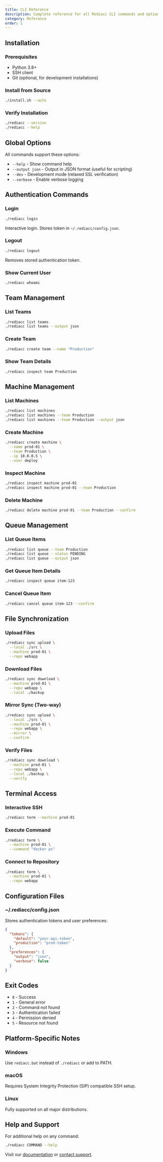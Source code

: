 ```yaml
---
title: CLI Reference
description: Complete reference for all Rediacc CLI commands and options.
category: Reference
order: 1
---
```


## Installation

### Prerequisites

- Python 3.8+
- SSH client
- Git (optional, for development installations)

### Install from Source

```bash
./install.sh --auto
```

### Verify Installation

```bash
./rediacc --version
./rediacc --help
```

## Global Options

All commands support these options:

- `--help` - Show command help
- `--output json` - Output in JSON format (useful for scripting)
- `--dev` - Development mode (relaxed SSL verification)
- `--verbose` - Enable verbose logging

## Authentication Commands

### Login

```bash
./rediacc login
```

Interactive login. Stores token in `~/.rediacc/config.json`.

### Logout

```bash
./rediacc logout
```

Removes stored authentication token.

### Show Current User

```bash
./rediacc whoami
```

## Team Management

### List Teams

```bash
./rediacc list teams
./rediacc list teams --output json
```

### Create Team

```bash
./rediacc create team --name "Production"
```

### Show Team Details

```bash
./rediacc inspect team Production
```

## Machine Management

### List Machines

```bash
./rediacc list machines
./rediacc list machines --team Production
./rediacc list machines --team Production --output json
```

### Create Machine

```bash
./rediacc create machine \
  --name prod-01 \
  --team Production \
  --ip 10.0.0.5 \
  --user deploy
```

### Inspect Machine

```bash
./rediacc inspect machine prod-01
./rediacc inspect machine prod-01 --team Production
```

### Delete Machine

```bash
./rediacc delete machine prod-01 --team Production --confirm
```

## Queue Management

### List Queue Items

```bash
./rediacc list queue --team Production
./rediacc list queue --status PENDING
./rediacc list queue --output json
```

### Get Queue Item Details

```bash
./rediacc inspect queue item-123
```

### Cancel Queue Item

```bash
./rediacc cancel queue item-123 --confirm
```

## File Synchronization

### Upload Files

```bash
./rediacc sync upload \
  --local ./src \
  --machine prod-01 \
  --repo webapp
```

### Download Files

```bash
./rediacc sync download \
  --machine prod-01 \
  --repo webapp \
  --local ./backup
```

### Mirror Sync (Two-way)

```bash
./rediacc sync upload \
  --local ./src \
  --machine prod-01 \
  --repo webapp \
  --mirror \
  --confirm
```

### Verify Files

```bash
./rediacc sync download \
  --machine prod-01 \
  --repo webapp \
  --local ./backup \
  --verify
```

## Terminal Access

### Interactive SSH

```bash
./rediacc term --machine prod-01
```

### Execute Command

```bash
./rediacc term \
  --machine prod-01 \
  --command "docker ps"
```

### Connect to Repository

```bash
./rediacc term \
  --machine prod-01 \
  --repo webapp
```

## Configuration Files

### ~/.rediacc/config.json

Stores authentication tokens and user preferences:

```json
{
  "tokens": {
    "default": "your-api-token",
    "production": "prod-token"
  },
  "preferences": {
    "output": "json",
    "verbose": false
  }
}
```

## Exit Codes

- `0` - Success
- `1` - General error
- `2` - Command not found
- `3` - Authentication failed
- `4` - Permission denied
- `5` - Resource not found

## Platform-Specific Notes

### Windows

Use `rediacc.bat` instead of `./rediacc` or add to PATH.

### macOS

Requires System Integrity Protection (SIP) compatible SSH setup.

### Linux

Fully supported on all major distributions.

## Help and Support

For additional help on any command:

```bash
./rediacc COMMAND --help
```

Visit our [documentation](/docs) or [contact support](https://www.rediacc.com/contact).
